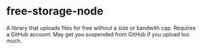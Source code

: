 # free-storage-node
A library that uploads files for free without a size or bandwith cap. Requires a GitHub account. May get you suspended from GitHub if you upload too much.
